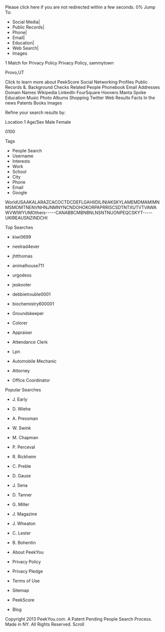 Please click here if you are not redirected within a few seconds. 0% Jump To:

*   Social Media|
*   Public Records|
*   Phone|
*   Email|
*   Education|
*   Web Search|
*   Images

1 Match for Privacy Policy Privacy Policy, sammytown

Provo,UT

Click to learn more about PeekScore Social Networking Profiles Public Records &. Background Checks Related People Phonebook Email Addresses Domain Names Wikipedia LinkedIn FourSquare Hoovers Manta Spoke Education Music Photo Albums Shopping Twitter Web Results Facts In the news Patents Books Images

Refine your search results by:

Location 1 Age/Sex Male Female

0100

Tags  
  

*   People Search
*   Username
*   Interests
*   Work
*   School
*   City
*   Phone
*   Email
*   Google

WorldUSAAKALARAZCACOCTDCDEFLGAHIIDILINIAKSKYLAMEMDMAMIMNMSMOMTNENVNHNJNMNYNCNDOHOKORPAPRRISCSDTNTXUTVTVAWAWVWIWYUMOthers-----CANABBCMBNBNLNSNTNUONPEQCSKYT-----UKIREAUSNZINDCHI

Top Searches

*   kiwi0699
*   neelrad4ever
*   jhtthomas
*   animalhouse711
*   urgodess
*   jeskooter
*   debbietrouble0001
*   biochemistry600001

*   Groundskeeper
*   Colorer
*   Appraiser
*   Attendance Clerk
*   Lpn
*   Automobile Mechanic
*   Attorney
*   Office Coordinator

Popular Searches

*   J. Early
*   D. Wiehe
*   A. Pressman
*   W. Swink
*   M. Chapman
*   P. Perceval
*   R. Rickheim
*   C. Preble

*   D. Gause
*   J. Sena
*   D. Tanner
*   G. Miller
*   J. Magazine
*   J. Wheaton
*   C. Lester
*   B. Bohentin

*   About PeekYou
*   Privacy Policy
*   Privacy Pledge
*   Terms of Use
*   Sitemap
*   PeekScore
*   Blog

Copyright 2013 PeekYou.com. A Patent Pending People Search Process. Made in NY. All Rights Reserved. Scroll